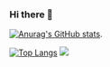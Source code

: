 ### Hi there 👋
[![Anurag's GitHub stats](https://github-readme-stats.vercel.app/api?username=JZ76&theme=cobalt2)](https://github.com/anuraghazra/github-readme-stats).  

[![Top Langs](https://github-readme-stats.vercel.app/api/top-langs/?username=JZ76)](https://github.com/anuraghazra/github-readme-stats)
[![](https://stats.justsong.cn/api/leetcode?username=hopikoo&cn=true&theme=dark)](https://leetcode-cn.com/u/hopikoo/)

<!--
**JZ76/JZ76** is a ✨ _special_ ✨ repository because its `README.md` (this file) appears on your GitHub profile.

Here are some ideas to get you started:

- 🔭 I’m currently working on ...
- 🌱 I’m currently learning ...
- 👯 I’m looking to collaborate on ...
- 🤔 I’m looking for help with ...
- 💬 Ask me about ...
- 📫 How to reach me: ...
- 😄 Pronouns: ...
- ⚡ Fun fact: ...
-->
